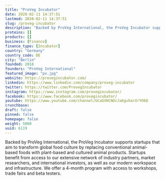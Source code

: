 ```yaml
---
title: "ProVeg Incubator"
date: 2020-02-11 14:37:51
lastmod: 2020-02-11 14:37:51
slug: /proveg-incubator
description: "Backed by ProVeg International, the ProVeg Incubator supports startups that aim to transform global food culture by replacing conventional animal-based foods with plant-based and cultured animal products. Startups benefit from access to our extensive network of industry partners, market researchers, and international investors, as well as our modern workspace and infrastructure. We offer a 4-month program with access to workshops, trade fairs and beta testers."
proteins: []
products: []
business: [Finance]
finance_type: [Incubator]
country: "Germany"
country_code: DE
city: "Berlin"
founded: 2018
founders: "ProVeg International"
featured_image: "pv.jpg"
website: https://provegincubator.com/
linkedin: https://www.linkedin.com/company/proveg-incubator
twitter: https://twitter.com/ProvegIncubator
instagram: https://www.instagram.com/provegincubator/
facebook: https://www.facebook.com/provegincubator/
youtube: https://www.youtube.com/channel/UCaGVHCNOcJa6gvharXrYO6Q
crunchbase: 
draft: false
pinned: false
homepage: false
weight: 5000
uuid: 6119
---
```

Backed by ProVeg International, the ProVeg Incubator supports startups that aim to transform global food culture by replacing conventional animal-based foods with plant-based and cultured animal products. Startups benefit from access to our extensive network of industry partners, market researchers, and international investors, as well as our modern workspace and infrastructure. We offer a 4-month program with access to workshops, trade fairs and beta testers.
